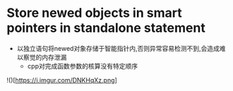 # Store newed objects in smart pointers in standalone statement
- 以独立语句将newed对象存储于智能指针内,否则异常容易检测不到,会造成难以察觉的内存泄漏
  - cpp对完成函数参数的核算没有特定顺序

!()[https://i.imgur.com/DNKHqXz.png]